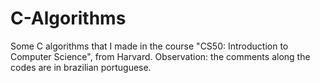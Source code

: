 # C-Algorithms
Some C algorithms that I made in the course "CS50: Introduction to Computer Science", from Harvard.
Observation: the comments along the codes are in brazilian portuguese.
